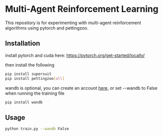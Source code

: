 # Multi-Agent Reinforcement Learning

This repository is for experimenting with multi-agent reinforcement algorithms using pytorch and pettingzoo.

<!--
[![](https://img.shields.io/badge/-Training%20Results-informational?style=for-the-badge)](https://wandb.ai/koulanurag/minimal-marl/reports/Minimal-Marl--Vmlldzo4MzM2MDc?accessToken=vy6dydemfdvekct02pevp3girjvb0tnt1ou2acb2h0fl478hdjqqu8ydbco6uz38)
[![](https://img.shields.io/badge/-Work%20in%20Progress-orange?style=for-the-badge)]()
-->
## Installation

install pytorch and cuda here: https://pytorch.org/get-started/locally/
 
  
 then install the following
```bash 
pip install supersuit
pip install pettingzoo[all]
```
wandb is optional, you can create an account [here](https://wandb.ai/site), or set --wandb to False when running the training file
```bash 
pip install wandb
```
## Usage

```bash
python train.py --wandb False
